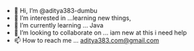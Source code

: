 - 👋 Hi, I’m @aditya383-dumbu
- 👀 I’m interested in ...learning new things,
- 🌱 I’m currently learning ... Java
- 💞️ I’m looking to collaborate on ... iam new at this i need help
- 📫 How to reach me ... aditya383.com@gmail.com

<!---
aditya383-dumbu/aditya383-dumbu is a ✨ special ✨ repository because its `README.md` (this file) appears on your GitHub profile.
You can click the Preview link to take a look at your changes.
--->
